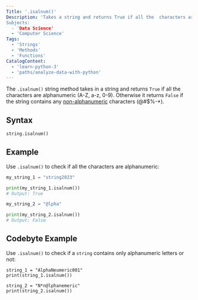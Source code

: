 ```yaml
---
Title: '.isalnum()'
Description: 'Takes a string and returns True if all the  characters are alphanumeric (A-Z, a-z, 0-9). Otherwise it returns False if the string contains any non-alphanumeric characters (@#$%-*)
Subjects:
  - 'Data Science'
  - 'Computer Science'
Tags:
  - 'Strings'
  - 'Methods'
  - 'Functions'
CatalogContent:
  - 'learn-python-3'
  - 'paths/analyze-data-with-python'
---
```


The `.isalnum()` string method takes in a string and returns `True` if all the  characters are alphanumeric (A-Z, a-z, 0-9). Otherwise it returns `False` if the string contains any [non-alphanumeric](https://buildvirtual.net/a-guide-to-non-alphanumeric-characters/) characters (@#$%-*).

## Syntax

```py
string.isalnum()
```

## Example

Use `.isalnum()` to check if all the  characters are alphanumeric:

```py
my_string_1 = "string2023"

print(my_string_1.isalnum())
# Output: True

my_string_2 = "@lpha"

print(my_string_2.isalnum())
# Output: False
```

## Codebyte Example

Use `.isalnum()` to check if a `string` contains only alphanumeric letters or not:

```codebyte/python
string_1 = "AlphaNeumeric001"
print(string_1.isalnum())
```

```codebyte/python
string_2 = "N*n@lphanemeric"
print(string_2.isalnum())
```
